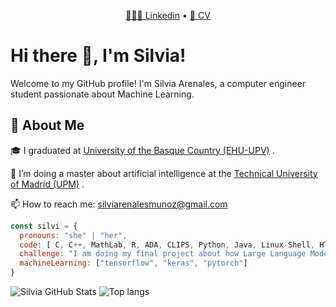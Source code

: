 <p align="center">
  <a href="https://es.linkedin.com/in/silvia-arenales-mu%C3%B1oz-8b8091218?trk=public_profile_browsemap"> 👩🏽‍💼 Linkedin</a> •
  <a href="https://drive.google.com/file/d/1n8rDjlpCxRvQN0KyEQx15wN33C940o0d/view?usp=sharing"> 🔖 CV </a> 
</p>

# Hi there 👋, I'm Silvia!

Welcome to my GitHub profile! I'm Silvia Arenales, a computer engineer student passionate about Machine Learning.

## 🚀 About Me

🎓 I graduated at <a href="https://www.ehu.eus/es/web/informatika-fakultatea">University of the Basque Country (EHU-UPV)</a> .

🌱 I’m doing a master about artificial intelligence at the <a href="https://www.upm.es/">Technical University of Madrid (UPM)</a> .

📫 How to reach me: silviarenalesmunoz@gmail.com






```javascript
const silvi = {
  pronouns: "she" | "her",
  code: [ C, C++, MathLab, R, ADA, CLIPS, Python, Java, Linux-Shell, HTML-CSS],
  challenge: "I am doing my final project about how Large Language Models response with tasks of visual spacial reasoning",
  machineLearning: ["tensorflow", "keras", "pytorch"]
}
```
![Silvia GitHub Stats](https://github-readme-stats.vercel.app/api?username=sarenales&show_icons=true&theme=transparent)
<img alt="Top langs" src="https://github-readme-stats.vercel.app/api/top-langs/?username=sarenales&layout=compact&&langs_count=8&theme=transparent"/>





